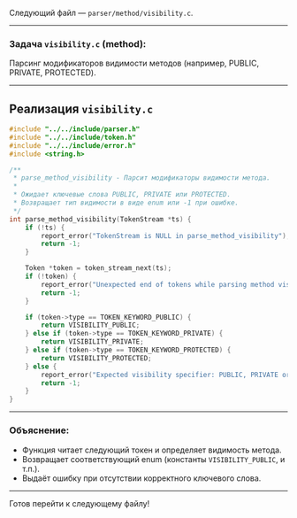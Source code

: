 Следующий файл — `parser/method/visibility.c`.

---

### Задача `visibility.c` (method):

Парсинг модификаторов видимости методов (например, PUBLIC, PRIVATE, PROTECTED).

---

## Реализация `visibility.c`

```c
#include "../../include/parser.h"
#include "../../include/token.h"
#include "../../include/error.h"
#include <string.h>

/**
 * parse_method_visibility - Парсит модификаторы видимости метода.
 *
 * Ожидает ключевые слова PUBLIC, PRIVATE или PROTECTED.
 * Возвращает тип видимости в виде enum или -1 при ошибке.
 */
int parse_method_visibility(TokenStream *ts) {
    if (!ts) {
        report_error("TokenStream is NULL in parse_method_visibility");
        return -1;
    }

    Token *token = token_stream_next(ts);
    if (!token) {
        report_error("Unexpected end of tokens while parsing method visibility");
        return -1;
    }

    if (token->type == TOKEN_KEYWORD_PUBLIC) {
        return VISIBILITY_PUBLIC;
    } else if (token->type == TOKEN_KEYWORD_PRIVATE) {
        return VISIBILITY_PRIVATE;
    } else if (token->type == TOKEN_KEYWORD_PROTECTED) {
        return VISIBILITY_PROTECTED;
    } else {
        report_error("Expected visibility specifier: PUBLIC, PRIVATE or PROTECTED");
        return -1;
    }
}
```

---

### Объяснение:

* Функция читает следующий токен и определяет видимость метода.
* Возвращает соответствующий enum (константы `VISIBILITY_PUBLIC`, и т.п.).
* Выдаёт ошибку при отсутствии корректного ключевого слова.

---

Готов перейти к следующему файлу!
